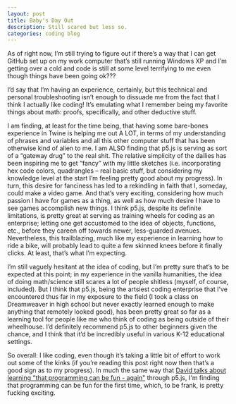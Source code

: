 ```yaml
---
layout: post
title: Baby's Day Out
description: Still scared but less so.
categories: coding blog
---
```


As of right now, I’m still trying to figure out if there’s a way that I can get GitHub set up on my work computer that’s still running Windows XP and I’m getting over a cold and code is still at some level terrifying to me even though things have been going ok???

I’d say that I’m having an experience, certainly, but this technical and personal troubleshooting isn’t enough to dissuade me from the fact that I think I actually like coding! It’s emulating what I remember being my favorite things about math: proofs, specifically, and other deductive stuff.  

I am finding, at least for the time being, that having some bare-bones experience in Twine is helping me out A LOT, in terms of my understanding of phrases and variables and all this other computer stuff that has been otherwise kind of alien to me. I am ALSO finding that p5.js is serving as sort of a “gateway drug” to the real shit. The relative simplicity of the dailies has been inspiring me to get “fancy” with my little sketches (i.e. incorporating hex code colors, quadrangles – real basic stuff, but considering my knowledge level at the start I’m feeling pretty good about my progress). In turn, this desire for fanciness has led to a rekindling in faith that I, someday, could make a video game. And that’s very exciting, considering how much passion I have for games as a thing, as well as how much desire I have to see games accomplish new things. I think p5.js, despite its definite limitations, is pretty great at serving as training wheels for coding as an enterprise; letting one get accustomed to the idea of objects, functions, etc., before they careen off towards newer, less-guarded avenues. Nevertheless, this trailblazing, much like my experience in learning how to ride a bike, will probably lead to quite a few skinned knees before it finally clicks. At least, that’s what I’m expecting.

I’m still vaguely hesitant at the idea of coding, but I’m pretty sure that’s to be expected at this point; in my experience in the vanilla humanities, the idea of doing math/science still scares a lot of people shitless (myself, of course, included). But I think that p5.js, being the artsiest coding enterprise that I’ve encountered thus far in my exposure to the field (I took a class on Dreamweaver in high school but never exactly learned enough to make anything that remotely looked good), has been pretty great so far as a learning tool for people like me who think of coding as being outside of their wheelhouse. I’d definitely recommend p5.js to other beginners given the chance, and I think that it’d be incredibly useful in various K-12 educational settings.

So overall: I like coding, even though it’s taking a little bit of effort to work out some of the kinks (if you’re reading this post right now then that’s a good sign as to my progress). In much the same way that [David talks about learning "that programming can be fun - again"](http://davidlnowak.github.io/blog/2016-01-21/post-week2-coding.html) through p5.js, I'm finding that programming can be fun for the first time, which, to be frank, is pretty fucking exciting.
